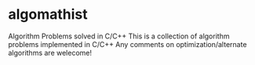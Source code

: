 algomathist
===========

Algorithm Problems solved in C/C++
This is a collection of algorithm problems implemented in C/C++
Any comments on optimization/alternate algorithms are welecome!
